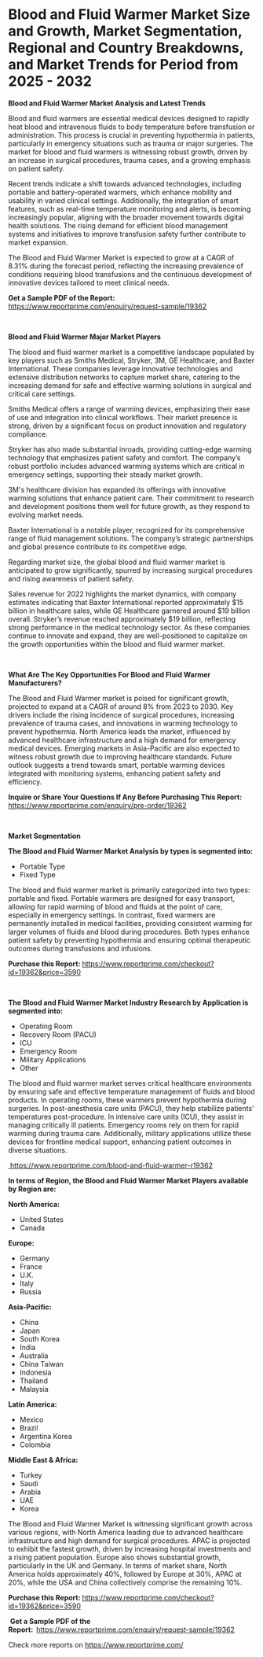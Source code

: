 <p><h1>Blood and Fluid Warmer Market Size and Growth, Market Segmentation, Regional and Country Breakdowns, and Market Trends for Period from 2025 -  2032</h1></p><p><strong>Blood and Fluid Warmer Market Analysis and Latest Trends</strong></p>
<p><p>Blood and fluid warmers are essential medical devices designed to rapidly heat blood and intravenous fluids to body temperature before transfusion or administration. This process is crucial in preventing hypothermia in patients, particularly in emergency situations such as trauma or major surgeries. The market for blood and fluid warmers is witnessing robust growth, driven by an increase in surgical procedures, trauma cases, and a growing emphasis on patient safety.</p><p>Recent trends indicate a shift towards advanced technologies, including portable and battery-operated warmers, which enhance mobility and usability in varied clinical settings. Additionally, the integration of smart features, such as real-time temperature monitoring and alerts, is becoming increasingly popular, aligning with the broader movement towards digital health solutions. The rising demand for efficient blood management systems and initiatives to improve transfusion safety further contribute to market expansion. </p><p>The Blood and Fluid Warmer Market is expected to grow at a CAGR of 8.31% during the forecast period, reflecting the increasing prevalence of conditions requiring blood transfusions and the continuous development of innovative devices tailored to meet clinical needs.</p></p>
<p><strong>Get a Sample PDF of the Report:&nbsp;</strong> <a href="https://www.reportprime.com/enquiry/request-sample/19362?utm_campaign=2941&utm_medium=2&utm_source=Github&utm_content=ia&utm_term=19032025&utm_id=blood-and-fluid-warmer">https://www.reportprime.com/enquiry/request-sample/19362</a></p>
<p>&nbsp;</p>
<p><strong>Blood and Fluid Warmer Major Market Players</strong></p>
<p><p>The blood and fluid warmer market is a competitive landscape populated by key players such as Smiths Medical, Stryker, 3M, GE Healthcare, and Baxter International. These companies leverage innovative technologies and extensive distribution networks to capture market share, catering to the increasing demand for safe and effective warming solutions in surgical and critical care settings.</p><p>Smiths Medical offers a range of warming devices, emphasizing their ease of use and integration into clinical workflows. Their market presence is strong, driven by a significant focus on product innovation and regulatory compliance.</p><p>Stryker has also made substantial inroads, providing cutting-edge warming technology that emphasizes patient safety and comfort. The company’s robust portfolio includes advanced warming systems which are critical in emergency settings, supporting their steady market growth.</p><p>3M's healthcare division has expanded its offerings with innovative warming solutions that enhance patient care. Their commitment to research and development positions them well for future growth, as they respond to evolving market needs.</p><p>Baxter International is a notable player, recognized for its comprehensive range of fluid management solutions. The company’s strategic partnerships and global presence contribute to its competitive edge.</p><p>Regarding market size, the global blood and fluid warmer market is anticipated to grow significantly, spurred by increasing surgical procedures and rising awareness of patient safety.</p><p>Sales revenue for 2022 highlights the market dynamics, with company estimates indicating that Baxter International reported approximately $15 billion in healthcare sales, while GE Healthcare garnered around $19 billion overall. Stryker’s revenue reached approximately $19 billion, reflecting strong performance in the medical technology sector. As these companies continue to innovate and expand, they are well-positioned to capitalize on the growth opportunities within the blood and fluid warmer market.</p></p>
<p>&nbsp;</p>
<p><strong>What Are The Key Opportunities For Blood and Fluid Warmer Manufacturers?</strong></p>
<p><p>The Blood and Fluid Warmer market is poised for significant growth, projected to expand at a CAGR of around 8% from 2023 to 2030. Key drivers include the rising incidence of surgical procedures, increasing prevalence of trauma cases, and innovations in warming technology to prevent hypothermia. North America leads the market, influenced by advanced healthcare infrastructure and a high demand for emergency medical devices. Emerging markets in Asia-Pacific are also expected to witness robust growth due to improving healthcare standards. Future outlook suggests a trend towards smart, portable warming devices integrated with monitoring systems, enhancing patient safety and efficiency.</p></p>
<p><strong>Inquire or Share Your Questions If Any Before Purchasing This Report:</strong> <a href="https://www.reportprime.com/enquiry/pre-order/19362?utm_campaign=2941&utm_medium=2&utm_source=Github&utm_content=ia&utm_term=19032025&utm_id=blood-and-fluid-warmer">https://www.reportprime.com/enquiry/pre-order/19362</a></p>
<p>&nbsp;</p>
<p><strong>Market Segmentation</strong></p>
<p><strong>The Blood and Fluid Warmer Market Analysis by types is segmented into:</strong></p>
<p><ul><li>Portable Type</li><li>Fixed Type</li></ul></p>
<p><p>The blood and fluid warmer market is primarily categorized into two types: portable and fixed. Portable warmers are designed for easy transport, allowing for rapid warming of blood and fluids at the point of care, especially in emergency settings. In contrast, fixed warmers are permanently installed in medical facilities, providing consistent warming for larger volumes of fluids and blood during procedures. Both types enhance patient safety by preventing hypothermia and ensuring optimal therapeutic outcomes during transfusions and infusions.</p></p>
<p><strong>Purchase this Report:&nbsp;</strong><a href="https://www.reportprime.com/checkout?id=19362&price=3590&utm_campaign=2941&utm_medium=2&utm_source=Github&utm_content=ia&utm_term=19032025&utm_id=blood-and-fluid-warmer">https://www.reportprime.com/checkout?id=19362&price=3590</a></p>
<p>&nbsp;</p>
<p><strong>The Blood and Fluid Warmer Market Industry Research by Application is segmented into:</strong></p>
<p><ul><li>Operating Room</li><li>Recovery Room (PACU)</li><li>ICU</li><li>Emergency Room</li><li>Military Applications</li><li>Other</li></ul></p>
<p><p>The blood and fluid warmer market serves critical healthcare environments by ensuring safe and effective temperature management of fluids and blood products. In operating rooms, these warmers prevent hypothermia during surgeries. In post-anesthesia care units (PACU), they help stabilize patients' temperatures post-procedure. In intensive care units (ICU), they assist in managing critically ill patients. Emergency rooms rely on them for rapid warming during trauma care. Additionally, military applications utilize these devices for frontline medical support, enhancing patient outcomes in diverse situations.</p></p>
<p><a href="https://www.reportprime.com/blood-and-fluid-warmer-r19362?utm_campaign=2941&utm_medium=2&utm_source=Github&utm_content=ia&utm_term=19032025&utm_id=blood-and-fluid-warmer">&nbsp;https://www.reportprime.com/blood-and-fluid-warmer-r19362</a></p>
<p><strong>In terms of Region, the Blood and Fluid Warmer Market Players available by Region are:</strong></p>
<p>
    <p> <strong> North America: </strong>
        <ul>
            <li>United States</li>
            <li>Canada</li>
        </ul>
        </p> 
    <p> <strong> Europe: </strong>
        <ul>
            <li>Germany</li>
            <li>France</li>
            <li>U.K.</li>
            <li>Italy</li>
            <li>Russia</li>
        </ul>
        </p> 
    <p> <strong> Asia-Pacific: </strong>
        <ul>
            <li>China</li>
            <li>Japan</li>
            <li>South Korea</li>
            <li>India</li>
            <li>Australia</li>
            <li>China Taiwan</li>
            <li>Indonesia</li>
            <li>Thailand</li>
            <li>Malaysia</li>
        </ul>
        </p> 
    <p> <strong> Latin America: </strong>
        <ul>
            <li>Mexico</li>
            <li>Brazil</li>
            <li>Argentina Korea</li>
            <li>Colombia</li>
        </ul>
        </p> 
    <p> <strong> Middle East & Africa: </strong>
        <ul>
            <li>Turkey</li>
            <li>Saudi</li>
            <li>Arabia</li>
            <li>UAE</li>
            <li>Korea</li>
        </ul>
    </p>
    </p>
<p><p>The Blood and Fluid Warmer Market is witnessing significant growth across various regions, with North America leading due to advanced healthcare infrastructure and high demand for surgical procedures. APAC is projected to exhibit the fastest growth, driven by increasing hospital investments and a rising patient population. Europe also shows substantial growth, particularly in the UK and Germany. In terms of market share, North America holds approximately 40%, followed by Europe at 30%, APAC at 20%, while the USA and China collectively comprise the remaining 10%.</p></p>
<p><strong>Purchase this Report: </strong><a href="https://www.reportprime.com/checkout?id=19362&price=3590&utm_campaign=2941&utm_medium=2&utm_source=Github&utm_content=ia&utm_term=19032025&utm_id=blood-and-fluid-warmer">https://www.reportprime.com/checkout?id=19362&price=3590</a></p>
<p>&nbsp;<strong>Get a Sample PDF of the Report:&nbsp;&nbsp;</strong><a href="https://www.reportprime.com/enquiry/request-sample/19362?utm_campaign=2941&utm_medium=2&utm_source=Github&utm_content=ia&utm_term=19032025&utm_id=blood-and-fluid-warmer">https://www.reportprime.com/enquiry/request-sample/19362</a></p>
<p><strong></strong></p>
<p>Check more reports on <a href="https://www.reportprime.com/?utm_campaign=2941&utm_medium=2&utm_source=Github&utm_content=ia&utm_term=19032025&utm_id=blood-and-fluid-warmer">https://www.reportprime.com/</a></p>